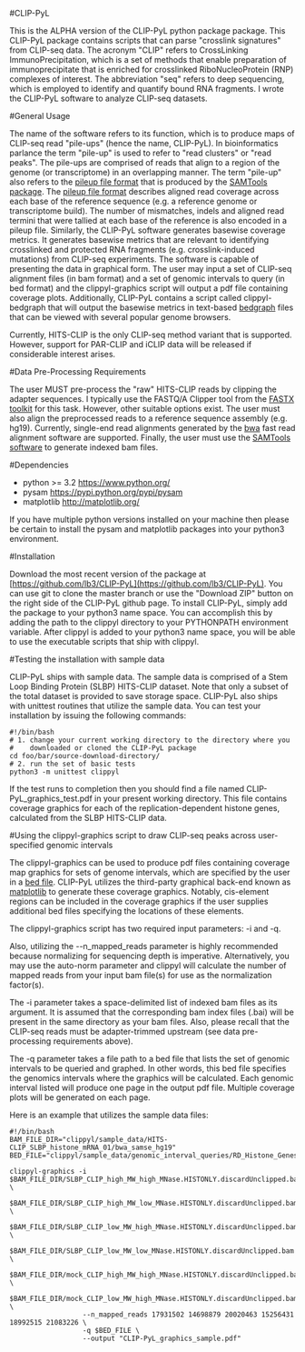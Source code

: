 #CLIP-PyL

This is the ALPHA version of the CLIP-PyL python package package. This CLIP-PyL package contains scripts that can parse "crosslink signatures" from CLIP-seq data. The acronym "CLIP" refers to CrossLinking ImmunoPrecipitation, which is a set of methods that enable preparation of immunoprecipitate that is enriched for crosslinked RiboNucleoProtein (RNP) complexes of interest. The abbreviation "seq" refers to deep sequencing, which is employed to identify and quantify bound RNA fragments. I wrote the CLIP-PyL software to analyze CLIP-seq datasets.

#General Usage

The name of the software refers to its function, which is to produce maps of CLIP-seq read "pile-ups" (hence the name, CLIP-PyL). In bioinformatics parlance the term "pile-up" is used to refer to "read clusters" or "read peaks". The pile-ups are comprised of reads that align to a region of the genome (or transcriptome) in an overlapping manner. The term "pile-up" also refers to the [pileup file format](http://samtools.sourceforge.net/pileup.shtml) that is produced by the [SAMTools package](http://www.htslib.org/). The [pileup file format](http://samtools.sourceforge.net/pileup.shtml) describes aligned read coverage across each base of the reference sequence (e.g. a reference genome or transcriptome build). The number of mismatches, indels and aligned read termini that were tallied at each base of the reference is also encoded in a pileup file. Similarly, the CLIP-PyL software generates basewise coverage metrics. It generates basewise metrics that are relevant to identifying crosslinked and protected RNA fragments (e.g. crosslink-induced mutations) from CLIP-seq experiments. The software is capable of presenting the data in graphical form. The user may input a set of CLIP-seq alignment files (in bam format) and a set of genomic intervals to query (in bed format) and the clippyl-graphics script will output a pdf file containing coverage plots. Additionally, CLIP-PyL contains a script called clippyl-bedgraph that will output the basewise metrics in text-based [bedgraph](http://genome.ucsc.edu/FAQ/FAQformat.html#format1.8) files that can be viewed with several popular genome browsers.

Currently, HITS-CLIP is the only CLIP-seq method variant that is supported. However, support for PAR-CLIP and iCLIP data will be released if considerable interest arises.

#Data Pre-Processing Requirements

The user MUST pre-process the "raw" HITS-CLIP reads by clipping the adapter sequences. I typically use the FASTQ/A Clipper tool from the [FASTX toolkit](hannonlab.cshl.edu/fastx_toolkit/) for this task. However, other suitable options exist. The user must also align the preprocessed reads to a reference sequence assembly (e.g. hg19). Currently, single-end read alignments generated by the [bwa](bio-bwa.sourceforge.net/bwa.shtml) fast read alignment software are supported. Finally, the user must use the [SAMTools software](http://www.htslib.org/) to generate indexed bam files. 

#Dependencies

* python >= 3.2 https://www.python.org/
* pysam https://pypi.python.org/pypi/pysam
* matplotlib http://matplotlib.org/

If you have multiple python versions installed on your machine then please be certain to install the pysam and matplotlib packages into your python3 environment.

#Installation

Download the most recent version of the package at [https://github.com/lb3/CLIP-PyL](https://github.com/lb3/CLIP-PyL). You can use git to clone the master branch or use the "Download ZIP" button on the right side of the CLIP-PyL github page. To install CLIP-PyL, simply add the package to your python3 name space. You can accomplish this by adding the path to the clippyl directory to your PYTHONPATH environment variable. After clippyl is added to your python3 name space, you will be able to use the executable scripts that ship with clippyl.

#Testing the installation with sample data

CLIP-PyL ships with sample data. The sample data is comprised of a Stem Loop Binding Protein (SLBP) HITS-CLIP dataset. Note that only a subset of the total dataset is provided to save storage space. CLIP-PyL also ships with unittest routines that utilize the sample data. You can test your installation by issuing the following commands:

    #!/bin/bash
    # 1. change your current working directory to the directory where you 
    #    downloaded or cloned the CLIP-PyL package
    cd foo/bar/source-download-directory/
    # 2. run the set of basic tests
    python3 -m unittest clippyl

If the test runs to completion then you should find a file named CLIP-PyL_graphics_test.pdf in your present working directory. This file contains coverage graphics for each of the replication-dependent histone genes, calculated from the SLBP HITS-CLIP data.

#Using the clippyl-graphics script to draw CLIP-seq peaks across user-specified genomic intervals

The clippyl-graphics can be used to produce pdf files containing coverage map graphics for sets of genome intervals, which are specified by the user in a [bed file](http://genome.ucsc.edu/FAQ/FAQformat.html#format1). CLIP-PyL utilizes the third-party graphical back-end known as [matplotlib](http://matplotlib.org/) to generate these coverage graphics. Notably, cis-element regions can be included in the coverage graphics if the user supplies additional bed files specifying the locations of these elements.

The clippyl-graphics script has two required input parameters: -i and -q.

Also, utilizing the --n_mapped_reads parameter is highly recommended because normalizing for sequencing depth is imperative. Alternatively, you may use the auto-norm parameter and clippyl will calculate the number of mapped reads from your input bam file(s) for use as the normalization factor(s).

The -i parameter takes a space-delimited list of indexed bam files as its argument. It is assumed that the corresponding bam index files (.bai) will be present in the same directory as your bam files. Also, please recall that the CLIP-seq reads must be adapter-trimmed upstream (see data pre-processing requirements above).

The -q parameter takes a file path to a bed file that lists the set of genomic intervals to be queried and graphed. In other words, this bed file specifies the genomics intervals where the graphics will be calculated. Each genomic interval listed will produce one page in the output pdf file. Multiple coverage plots will be generated on each page.

Here is an example that utilizes the sample data files:

    #!/bin/bash
    BAM_FILE_DIR="clippyl/sample_data/HITS-CLIP_SLBP_histone_mRNA_01/bwa_samse_hg19"
    BED_FILE="clippyl/sample_data/genomic_interval_queries/RD_Histone_Genes.bed"
    
    clippyl-graphics -i $BAM_FILE_DIR/SLBP_CLIP_high_MW_high_MNase.HISTONLY.discardUnclipped.bam \
                        $BAM_FILE_DIR/SLBP_CLIP_high_MW_low_MNase.HISTONLY.discardUnclipped.bam \
                        $BAM_FILE_DIR/SLBP_CLIP_low_MW_high_MNase.HISTONLY.discardUnclipped.bam \
                        $BAM_FILE_DIR/SLBP_CLIP_low_MW_low_MNase.HISTONLY.discardUnclipped.bam \
                        $BAM_FILE_DIR/mock_CLIP_high_MW_high_MNase.HISTONLY.discardUnclipped.bam \
                        $BAM_FILE_DIR/mock_CLIP_low_MW_high_MNase.HISTONLY.discardUnclipped.bam \
                      --n_mapped_reads 17931502 14698879 20020463 15256431 18992515 21083226 \
                      -q $BED_FILE \
                      --output "CLIP-PyL_graphics_sample.pdf"

